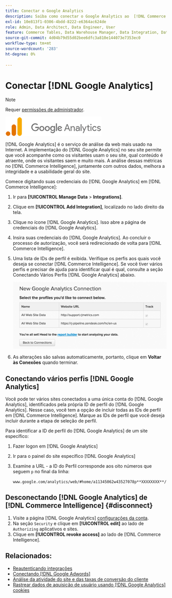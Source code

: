 ```yaml
---
title: Conectar o Google Analytics
description: Saiba como conectar o Google Analytics ao  [!DNL Commerce Intelligence].
exl-id: 10e813f1-0306-4bdd-8222-e6364ac624de
role: Admin, Data Architect, Data Engineer, User
feature: Commerce Tables, Data Warehouse Manager, Data Integration, Data Import/Export
source-git-commit: 4d04b79d55d02bee6dfc3a810e144073e7353ec0
workflow-type: tm+mt
source-wordcount: '283'
ht-degree: 0%

---
```


# Conectar [!DNL Google Analytics]

>[!NOTE]
>
>Requer [permissões de administrador](../../../administrator/user-management/user-management.md).

![logotipo do Google Analytics](../../../assets/google-analytics-logo.png)

[!DNL Google Analytics] é o serviço de análise da web mais usado na Internet. A implementação do [!DNL Google Analytics] no seu site permite que você acompanhe como os visitantes usam o seu site, qual conteúdo é atraente, onde os visitantes saem e muito mais. A análise dessas métricas no [!DNL Commerce Intelligence], juntamente com outros dados, melhora a integridade e a usabilidade geral do site.

Comece digitando suas credenciais do [!DNL Google Analytics] em [!DNL Commerce Intelligence]:

1. Ir para **[!UICONTROL Manage Data** > **Integrations]**.

1. Clique em **[!UICONTROL Add Integration]**, localizado no lado direito da tela.

1. Clique no ícone [!DNL Google Analytics]. Isso abre a página de credenciais do [!DNL Google Analytics].

1. Insira suas credenciais do [!DNL Google Analytics]. Ao concluir o processo de autorização, você será redirecionado de volta para [!DNL Commerce Intelligence].

1. Uma lista de IDs de perfil é exibida. Verifique os perfis aos quais você deseja se conectar [!DNL Commerce Intelligence]. Se você tiver vários perfis e precisar de ajuda para identificar qual é qual, consulte a seção Conectando Vários Perfis [!DNL Google Analytics] abaixo.

   ![Página de administrador do Google Analytics mostrando a ID do perfil na URL](../../../assets/list-profile-id.png)<!--{: width="600px"}-->

1. As alterações são salvas automaticamente, portanto, clique em **Voltar às Conexões** quando terminar.

## Conectando vários perfis [!DNL Google Analytics]

Você pode ter vários sites conectados a uma única conta do [!DNL Google Analytics], identificados pela própria ID de perfil do [!DNL Google Analytics]. Nesse caso, você tem a opção de incluir todas as IDs de perfil em [!DNL Commerce Intelligence]. Marque as IDs de perfil que você deseja incluir durante a etapa de seleção de perfil.

Para identificar a ID de perfil do [!DNL Google Analytics] de um site específico:

1. Fazer logon em [!DNL Google Analytics]
1. Ir para o painel do site específico [!DNL Google Analytics]
1. Examine a URL - a ID do Perfil corresponde aos oito números que seguem `p` no final da linha:

   `www.google.com/analytics/web/#home/a11345062w43527078p**XXXXXXXX**/`

## Desconectando [!DNL Google Analytics] de [!DNL Commerce Intelligence] {#disconnect}

1. Visite a página [!DNL Google Analytics] [configurações da conta](https://accounts.google.com/).
1. Na seção `Security` e clique em **[!UICONTROL edit]** ao lado de `Authorizing` aplicativos e sites.
1. Clique em **[!UICONTROL revoke access]** ao lado de [!DNL Commerce Intelligence].

## Relacionados:

* [Reautenticando integrações](https://experienceleague.adobe.com/docs/commerce-knowledge-base/kb/how-to/mbi-reauthenticating-integrations.html)
* [Conectando [!DNL Google Adwords]](../integrations/google-adwords.md)
* [Análise da atividade do site e das taxas de conversão do cliente](../../analysis/web-act-cust-conversion.md)
* [Rastrear dados de aquisição de usuário usando  [!DNL Google Analytics] cookies](../../analysis/google-track-user-acq.md)
